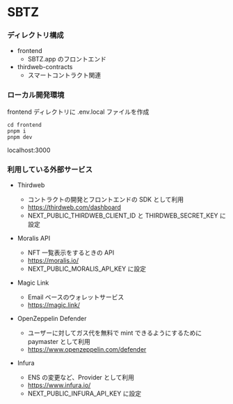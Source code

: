 # SBTZ

### ディレクトリ構成

- frontend
  - SBTZ.app のフロントエンド
- thirdweb-contracts
  - スマートコントラクト関連

### ローカル開発環境

frontend ディレクトリに .env.local ファイルを作成

```
cd frontend
pnpm i
pnpm dev
```

localhost:3000

### 利用している外部サービス

- Thirdweb

  - コントラクトの開発とフロントエンドの SDK として利用
  - https://thirdweb.com/dashboard
  - NEXT_PUBLIC_THIRDWEB_CLIENT_ID と THIRDWEB_SECRET_KEY に設定

- Moralis API

  - NFT 一覧表示をするときの API
  - https://moralis.io/
  - NEXT_PUBLIC_MORALIS_API_KEY に設定

- Magic Link

  - Email ベースのウォレットサービス
  - https://magic.link/

- OpenZeppelin Defender

  - ユーザーに対してガス代を無料で mint できるようにするために paymaster として利用
  - https://www.openzeppelin.com/defender

- Infura
  - ENS の変更など、Provider として利用
  - https://www.infura.io/
  - NEXT_PUBLIC_INFURA_API_KEY に設定
